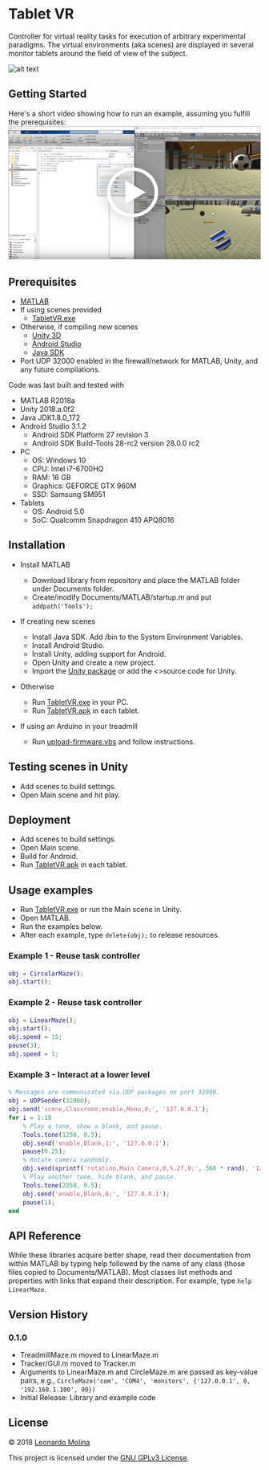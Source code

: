 # Tablet VR
Controller for virtual reality tasks for execution of arbitrary experimental paradigms. The virtual environments (aka scenes) are displayed in several monitor tablets around the field of view of the subject.

![alt text](http://www.interphaser.com/images/content/smoothwalk-hardware-setup-labeled.png "Tablet based VR")

## Getting Started
Here's a short video showing how to run an example, assuming you fulfill the prerequisites:
[![Circle maze demo](doc/circle-maze-demo.png)](https://drive.google.com/open?id=1PznYQcsR23NS4EQ-l4tKz5mKU-1TjS-7)

## Prerequisites
* [MATLAB][MATLAB]
* If using scenes provided
	* [TabletVR.exe][TabletVR.exe]
* Otherwise, if compiling new scenes
	* [Unity 3D][Unity 3D]
	* [Android Studio][Android Studio]
	* [Java SDK][Java SDK]
* Port UDP 32000 enabled in the firewall/network for MATLAB, Unity, and any future compilations.

Code was last built and tested with
* MATLAB R2018a
* Unity 2018.a.0f2
* Java JDK1.8.0_172
* Android Studio 3.1.2
	* Android SDK Platform 27 revision 3
	* Android SDK Build-Tools 28-rc2 version 28.0.0 rc2
* PC
	* OS: Windows 10
	* CPU: Intel i7-6700HQ
	* RAM: 16 GB
	* Graphics: GEFORCE GTX 960M
	* SSD: Samsung SM951
* Tablets
	* OS: Android 5.0
	* SoC: Qualcomm Snapdragon 410 APQ8016

## Installation
* Install MATLAB
	* Download library from repository and place the MATLAB folder under Documents folder.
	* Create/modify Documents/MATLAB/startup.m and put `addpath('Tools');`

* If creating new scenes
	* Install Java SDK.
Add <java-installation-path>/bin to the System Environment Variables.
	* Install Android Studio.
	* Install Unity, adding support for Android.
	* Open Unity and create a new project.
	* Import the [Unity package][Unity package] or add the <>source code for Unity.
* Otherwise
	* Run [TabletVR.exe][TabletVR.exe] in your PC.
	* Run [TabletVR.apk][TabletVR.apk] in each tablet.

* If using an Arduino in your treadmill
	* Run [upload-firmware.vbs][upload-firmware.vbs] and follow instructions.
	
## Testing scenes in Unity
* Add scenes to build settings.
* Open Main scene and hit play.

## Deployment
* Add scenes to build settings.
* Open Main scene.
* Build for Android.
* Run [TabletVR.apk][TabletVR.apk] in each tablet.
	
## Usage examples
* Run [TabletVR.exe][TabletVR.exe] or run the Main scene in Unity.
* Open MATLAB.
* Run the examples below.
* After each example, type `delete(obj);` to release resources.

### Example 1 - Reuse task controller
```matlab
obj = CircularMaze();
obj.start();
```

### Example 2 - Reuse task controller
```matlab
obj = LinearMaze();
obj.start();
obj.speed = 15;
pause(3);
obj.speed = 1;
```

### Example 3 - Interact at a lower level
```matlab
% Messages are communicated via UDP packages on port 32000.
obj = UDPSender(32000);
obj.send('scene,Classroom;enable,Menu,0;', '127.0.0.1');
for i = 1:10
	% Play a tone, show a blank, and pause.
	Tools.tone(1250, 0.5);
	obj.send('enable,Blank,1;', '127.0.0.1');
	pause(0.25);
	% Rotate camera randomly.
	obj.send(sprintf('rotation,Main Camera,0,%.2f,0;', 360 * rand), '127.0.0.1');
	% Play another tone, hide blank, and pause.
	Tools.tone(2250, 0.5);
	obj.send('enable,Blank,0;', '127.0.0.1');
	pause(1);
end
```

## API Reference
While these libraries acquire better shape, read their documentation from within MATLAB by typing help followed by the name of any class (those files copied to Documents/MATLAB). Most classes list methods and properties with links that expand their description. For example, type `help LinearMaze`.

## Version History
### 0.1.0
* TreadmillMaze.m moved to LinearMaze.m
* Tracker/GUI.m moved to Tracker.m
* Arguments to LinearMaze.m and CircleMaze.m are passed as key-value pairs, e.g., `CircleMaze('com', 'COM4', 'monitors', {'127.0.0.1', 0, '192.168.1.100', 90})`
* Initial Release: Library and example code

## License
© 2018 [Leonardo Molina][Leonardo Molina]

This project is licensed under the [GNU GPLv3 License][LICENSE.md].

[Java SDK]: http://www.oracle.com/technetwork/java/javase/downloads/index.html
[Unity 3D]: https://unity3d.com/unity
[Android Studio]: https://developer.android.com/studio
[MATLAB]: https://www.mathworks.com/downloads/
[Leonardo Molina]: https://github.com/leomol

[LICENSE.md]: LICENSE.md
[Unity package]: bin/TabletVR.unitypackage
[TabletVR.exe]: bin/TabletVR.exe
[TabletVR.apk]: bin/TabletVR.apk
[upload-firmware.vbs]: Arduino/upload-firmware.vbs